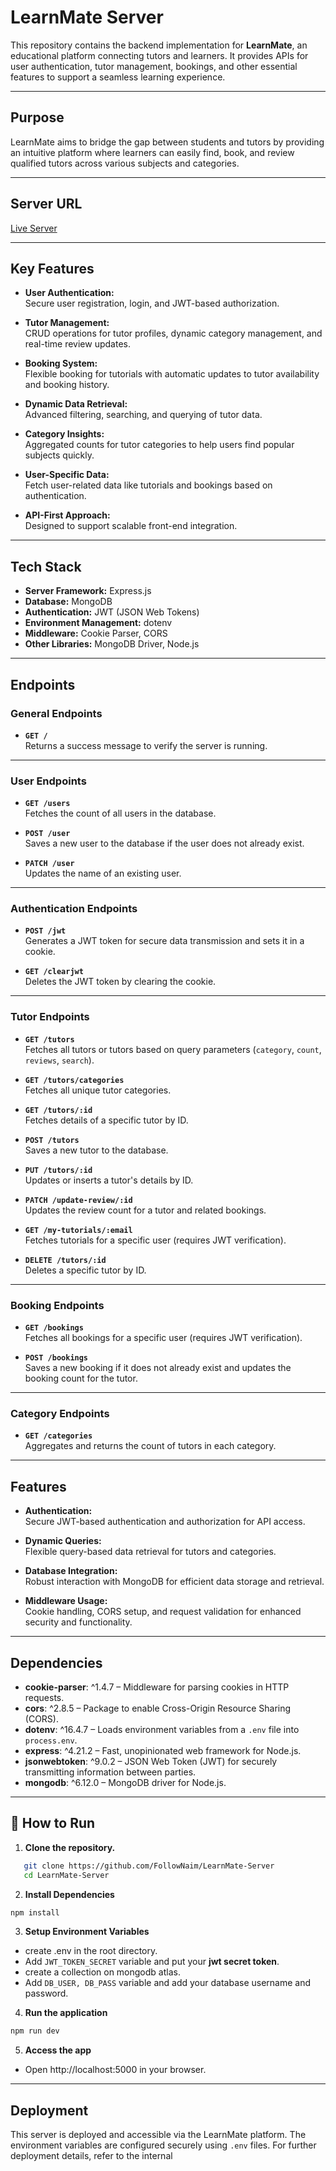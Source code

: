# LearnMate Server

This repository contains the backend implementation for **LearnMate**, an educational platform connecting tutors and learners. It provides APIs for user authentication, tutor management, bookings, and other essential features to support a seamless learning experience.

---

## Purpose

LearnMate aims to bridge the gap between students and tutors by providing an intuitive platform where learners can easily find, book, and review qualified tutors across various subjects and categories.

---

## Server URL

[Live Server](https://learnmate-server.vercel.app/)

---

## Key Features

- **User Authentication:**  
  Secure user registration, login, and JWT-based authorization.

- **Tutor Management:**  
  CRUD operations for tutor profiles, dynamic category management, and real-time review updates.

- **Booking System:**  
  Flexible booking for tutorials with automatic updates to tutor availability and booking history.

- **Dynamic Data Retrieval:**  
  Advanced filtering, searching, and querying of tutor data.

- **Category Insights:**  
  Aggregated counts for tutor categories to help users find popular subjects quickly.

- **User-Specific Data:**  
  Fetch user-related data like tutorials and bookings based on authentication.

- **API-First Approach:**  
  Designed to support scalable front-end integration.

---

## Tech Stack

- **Server Framework:** Express.js
- **Database:** MongoDB
- **Authentication:** JWT (JSON Web Tokens)
- **Environment Management:** dotenv
- **Middleware:** Cookie Parser, CORS
- **Other Libraries:** MongoDB Driver, Node.js

---

## Endpoints

### General Endpoints

- **`GET /`**  
  Returns a success message to verify the server is running.

---

### User Endpoints

- **`GET /users`**  
  Fetches the count of all users in the database.

- **`POST /user`**  
  Saves a new user to the database if the user does not already exist.

- **`PATCH /user`**  
  Updates the name of an existing user.

---

### Authentication Endpoints

- **`POST /jwt`**  
  Generates a JWT token for secure data transmission and sets it in a cookie.

- **`GET /clearjwt`**  
  Deletes the JWT token by clearing the cookie.

---

### Tutor Endpoints

- **`GET /tutors`**  
  Fetches all tutors or tutors based on query parameters (`category`, `count`, `reviews`, `search`).

- **`GET /tutors/categories`**  
  Fetches all unique tutor categories.

- **`GET /tutors/:id`**  
  Fetches details of a specific tutor by ID.

- **`POST /tutors`**  
  Saves a new tutor to the database.

- **`PUT /tutors/:id`**  
  Updates or inserts a tutor's details by ID.

- **`PATCH /update-review/:id`**  
  Updates the review count for a tutor and related bookings.

- **`GET /my-tutorials/:email`**  
  Fetches tutorials for a specific user (requires JWT verification).

- **`DELETE /tutors/:id`**  
  Deletes a specific tutor by ID.

---

### Booking Endpoints

- **`GET /bookings`**  
  Fetches all bookings for a specific user (requires JWT verification).

- **`POST /bookings`**  
  Saves a new booking if it does not already exist and updates the booking count for the tutor.

---

### Category Endpoints

- **`GET /categories`**  
  Aggregates and returns the count of tutors in each category.

---

## Features

- **Authentication:**  
  Secure JWT-based authentication and authorization for API access.

- **Dynamic Queries:**  
  Flexible query-based data retrieval for tutors and categories.

- **Database Integration:**  
  Robust interaction with MongoDB for efficient data storage and retrieval.

- **Middleware Usage:**  
  Cookie handling, CORS setup, and request validation for enhanced security and functionality.

---

## Dependencies

- **cookie-parser**: ^1.4.7 – Middleware for parsing cookies in HTTP requests.
- **cors**: ^2.8.5 – Package to enable Cross-Origin Resource Sharing (CORS).
- **dotenv**: ^16.4.7 – Loads environment variables from a `.env` file into `process.env`.
- **express**: ^4.21.2 – Fast, unopinionated web framework for Node.js.
- **jsonwebtoken**: ^9.0.2 – JSON Web Token (JWT) for securely transmitting information between parties.
- **mongodb**: ^6.12.0 – MongoDB driver for Node.js.

---

## 🔧 How to Run

1. **Clone the repository.**

```bash
   git clone https://github.com/FollowNaim/LearnMate-Server
   cd LearnMate-Server
```

2. **Install Dependencies**

```bash
npm install
```

3. **Setup Environment Variables**

- create .env in the root directory.
- Add `JWT_TOKEN_SECRET` variable and put your **jwt secret token**.
- create a collection on mongodb atlas.
- Add `DB_USER, DB_PASS` variable and add your database username and password.

4. **Run the application**

```bash
npm run dev
```

5. **Access the app**

- Open http://localhost:5000 in your browser.

---

## Deployment

This server is deployed and accessible via the LearnMate platform. The environment variables are configured securely using `.env` files. For further deployment details, refer to the internal
